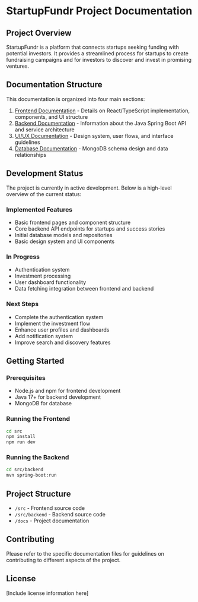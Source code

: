 
# StartupFundr Project Documentation

## Project Overview
StartupFundr is a platform that connects startups seeking funding with potential investors. It provides a streamlined process for startups to create fundraising campaigns and for investors to discover and invest in promising ventures.

## Documentation Structure

This documentation is organized into four main sections:

1. [Frontend Documentation](./frontend.md) - Details on React/TypeScript implementation, components, and UI structure
2. [Backend Documentation](./backend.md) - Information about the Java Spring Boot API and service architecture
3. [UI/UX Documentation](./uiux.md) - Design system, user flows, and interface guidelines
4. [Database Documentation](./database.md) - MongoDB schema design and data relationships

## Development Status

The project is currently in active development. Below is a high-level overview of the current status:

### Implemented Features
- Basic frontend pages and component structure
- Core backend API endpoints for startups and success stories
- Initial database models and repositories
- Basic design system and UI components

### In Progress
- Authentication system
- Investment processing
- User dashboard functionality
- Data fetching integration between frontend and backend

### Next Steps
- Complete the authentication system
- Implement the investment flow
- Enhance user profiles and dashboards
- Add notification system
- Improve search and discovery features

## Getting Started

### Prerequisites
- Node.js and npm for frontend development
- Java 17+ for backend development
- MongoDB for database

### Running the Frontend
```bash
cd src
npm install
npm run dev
```

### Running the Backend
```bash
cd src/backend
mvn spring-boot:run
```

## Project Structure
- `/src` - Frontend source code
- `/src/backend` - Backend source code
- `/docs` - Project documentation

## Contributing
Please refer to the specific documentation files for guidelines on contributing to different aspects of the project.

## License
[Include license information here]
